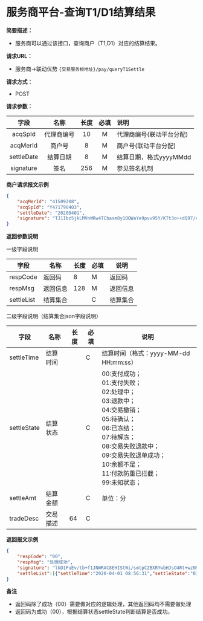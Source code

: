 # 服务商平台-查询T1/D1结算结果

**简要描述：** 
- 服务商可以通过该接口，查询商户（T1,D1）对应的结算结果。

**请求URL：** 
- 服务商->联动优势
`{交易服务根地址}/pay/queryT1Settle`

**请求方式：**
- POST 

**请求参数：** 

|	字段	 |	名称	  |	长度  	|	必填  	|	说明	  |
|:--------:|:--------:|:--------:|:--------:|:--------|
|	acqSpId	|	代理商编号	|	10	|	M	|	代理商编号(联动平台分配)	|
|	acqMerId	|	商户号	|	8	|	M	|	商户号(联动平台分配)	|
|	settleDate	|	结算日期	|	8	|	M	|	结算日期，格式yyyyMMdd	  |
|	signature	|	签名	|	256	|	M	|	参见签名机制	|

 **商户请求报文示例**

```json
{
	"acqMerId": "41509208",
	"acqSpId": "Y471790403",
	"settleDate": "20200401",
	"signature": "TJ1Ibz5jkLMVnWRw4TCbasm8y1OQWaYe9pvv95Y/KTt3o++dQ97/eimWkHin8yUsZtHbzNGkT7l0tZCZ0EY/oBBRzftp6qPGa0kSj/vVrq/sfUJccgfwpSwuhdW1Zwiy/M/hudtTc4u3taeTjekYwnuZSpEnvGPXF4GNhFFPT4o="
}
```

 **返回参数说明** 
 
 一级字段说明

|	字段	|	名称	|	长度	|	必填	|	说明	|
|--------|--------|--------|--------|--------|
|	respCode	|	返回码	|	8	|	M	|	返回码	|
|	respMsg	|	返回信息	|	128	|	M	|	返回信息	|
|	settleList	|	结算集合	|		|	C	|	结算集合	|

二级字段说明（结算集合json字段说明）

| 字段        | 名称             | 长度 | 必填 | 说明           |
| ----------- | ---------------- | ---- | ---- | -------------- |
| settleTime   | 结算时间 |      | C    | 结算时间（格式：yyyy-MM-dd HH:mm:ss） |
| settleState   | 结算状态 |      | C    | 00:支付成功；<br>01:支付失败；<br>02:处理中；<br>03:退款中；<br>04:交易撤销；<br>05:待确认；<br>06:已冻结；<br>07:待解冻；<br>08:交易失败退款中；<br>09:交易失败退单成功；<br>10:余额不足；<br>11:付款防重已拦截；<br>99:未知状态； |
| settleAmt | 结算金额   |      | C    |       单位：分         |
| tradeDesc | 交易描述   |   64   | C    |                |

 **返回报文示例**

```json
{
    "respCode": "00",
    "respMsg": "处理成功",
    "signature": "lkD1PuEv/tb+f1JNWRAC8EHIStWi/smtpCZBXRYwbHJsO4Rt+wzNMtal4apAqvQqH8hVgJLJF7OxLby4pwTdfcbAfuOJQ8MR4K8oWoBXkeLIFKQJhSda3qqxHtZBVz5d0OGsqxgdNs0oSIC44W5Ep2TXkTGcopDfi8K+mi2v5es=",
    "settleList":[{"settleTime":"2020-04-01 08:56:31","settleState":"01","settleAmt":"100"},{"settleTime":"2020-04-01 09:01:29","settleState":"01","settleAmt":"100"}]
}
```



**备注** 

- 返回码除了成功（00）需要做对应的逻辑处理，其他返回码均不需要做处理
- 返回码为成功（00），根据结算状态settleState判断结算是否成功。

